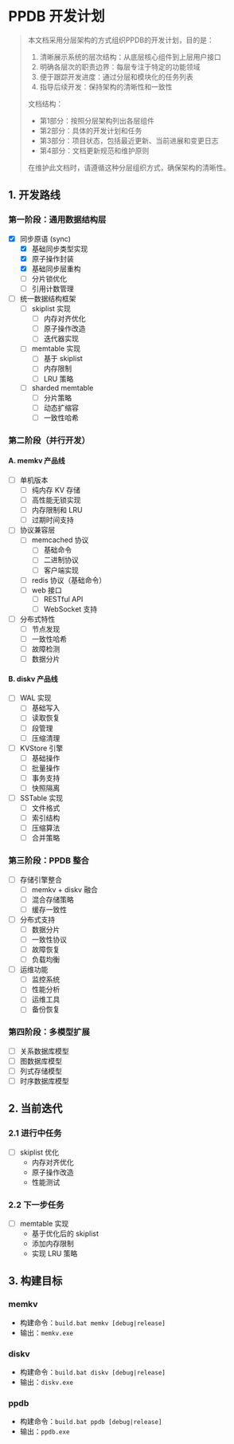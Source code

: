 # PPDB 开发计划

> 本文档采用分层架构的方式组织PPDB的开发计划，目的是：
> 1. 清晰展示系统的层次结构：从底层核心组件到上层用户接口
> 2. 明确各层次的职责边界：每层专注于特定的功能领域
> 3. 便于跟踪开发进度：通过分层和模块化的任务列表
> 4. 指导后续开发：保持架构的清晰性和一致性
>
> 文档结构：
> - 第1部分：按照分层架构列出各层组件
> - 第2部分：具体的开发计划和任务
> - 第3部分：项目状态，包括最近更新、当前进展和变更日志
> - 第4部分：文档更新规范和维护原则
>
> 在维护此文档时，请遵循这种分层组织方式，确保架构的清晰性。

## 1. 开发路线

### 第一阶段：通用数据结构层
- [x] 同步原语 (sync)
  - [x] 基础同步类型实现
  - [x] 原子操作封装
  - [x] 基础同步层重构
  - [ ] 分片锁优化
  - [ ] 引用计数管理

- [ ] 统一数据结构框架
  - [ ] skiplist 实现
    - [ ] 内存对齐优化
    - [ ] 原子操作改造
    - [ ] 迭代器实现
  - [ ] memtable 实现
    - [ ] 基于 skiplist
    - [ ] 内存限制
    - [ ] LRU 策略
  - [ ] sharded memtable
    - [ ] 分片策略
    - [ ] 动态扩缩容
    - [ ] 一致性哈希

### 第二阶段（并行开发）

#### A. memkv 产品线
- [ ] 单机版本
  - [ ] 纯内存 KV 存储
  - [ ] 高性能无锁实现
  - [ ] 内存限制和 LRU
  - [ ] 过期时间支持
  
- [ ] 协议兼容层
  - [ ] memcached 协议
    - [ ] 基础命令
    - [ ] 二进制协议
    - [ ] 客户端实现
  - [ ] redis 协议（基础命令）
  - [ ] web 接口
    - [ ] RESTful API
    - [ ] WebSocket 支持

- [ ] 分布式特性
  - [ ] 节点发现
  - [ ] 一致性哈希
  - [ ] 故障检测
  - [ ] 数据分片

#### B. diskv 产品线
- [ ] WAL 实现
  - [ ] 基础写入
  - [ ] 读取恢复
  - [ ] 段管理
  - [ ] 压缩清理

- [ ] KVStore 引擎
  - [ ] 基础操作
  - [ ] 批量操作
  - [ ] 事务支持
  - [ ] 快照隔离

- [ ] SSTable 实现
  - [ ] 文件格式
  - [ ] 索引结构
  - [ ] 压缩算法
  - [ ] 合并策略

### 第三阶段：PPDB 整合
- [ ] 存储引擎整合
  - [ ] memkv + diskv 融合
  - [ ] 混合存储策略
  - [ ] 缓存一致性

- [ ] 分布式支持
  - [ ] 数据分片
  - [ ] 一致性协议
  - [ ] 故障恢复
  - [ ] 负载均衡

- [ ] 运维功能
  - [ ] 监控系统
  - [ ] 性能分析
  - [ ] 运维工具
  - [ ] 备份恢复

### 第四阶段：多模型扩展
- [ ] 关系数据库模型
- [ ] 图数据库模型
- [ ] 列式存储模型
- [ ] 时序数据库模型

## 2. 当前迭代

### 2.1 进行中任务
- [ ] skiplist 优化
  * 内存对齐优化
  * 原子操作改造
  * 性能测试

### 2.2 下一步任务
- [ ] memtable 实现
  * 基于优化后的 skiplist
  * 添加内存限制
  * 实现 LRU 策略

## 3. 构建目标

### memkv
- 构建命令：`build.bat memkv [debug|release]`
- 输出：`memkv.exe`

### diskv
- 构建命令：`build.bat diskv [debug|release]`
- 输出：`diskv.exe`

### ppdb
- 构建命令：`build.bat ppdb [debug|release]`
- 输出：`ppdb.exe`
